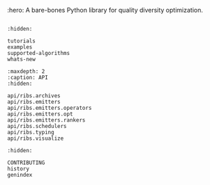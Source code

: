 :hero: A bare-bones Python library for quality diversity optimization.

```{include} readme.md

```

```{toctree}
:hidden:

tutorials
examples
supported-algorithms
whats-new
```

```{toctree}
:maxdepth: 2
:caption: API
:hidden:

api/ribs.archives
api/ribs.emitters
api/ribs.emitters.operators
api/ribs.emitters.opt
api/ribs.emitters.rankers
api/ribs.schedulers
api/ribs.typing
api/ribs.visualize
```

```{toctree}
:hidden:

CONTRIBUTING
history
genindex
```
